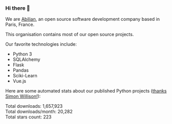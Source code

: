 ### Hi there 👋

We are [Abilian](https://abilian.com/), an open source software development company based in Paris, France.

This organisation contains most of our open source projects.

Our favorite technologies include:

- Python 3
- SQLAlchemy
- Flask
- Pandas
- Sciki-Learn
- Vue.js

Here are some automated stats about our published Python projects
([thanks Simon Willison!][sw-post]):

<!--marker-->
Total downloads: 1,657,923<br>
Total downloads/month: 20,282<br>
Total stars count: 223
<!--end-->

[sw-post]: https://simonwillison.net/2020/Jul/10/self-updating-profile-readme/